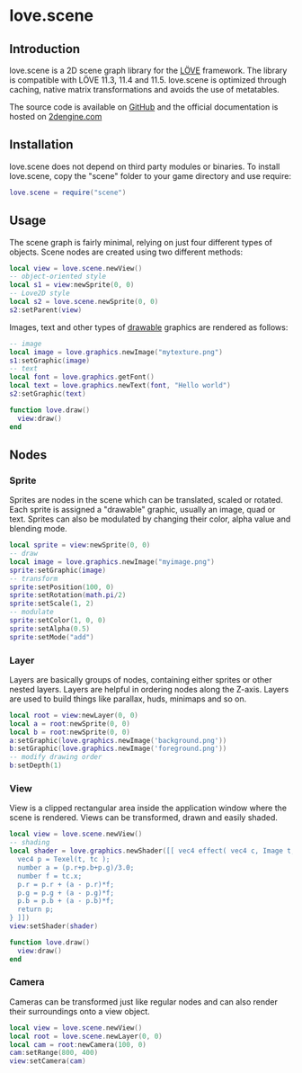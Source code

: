 # love.scene

## Introduction
love.scene is a 2D scene graph library for the [LÖVE](https://love2d.org) framework.
The library is compatible with LÖVE 11.3, 11.4 and 11.5.
love.scene is optimized through caching, native matrix transformations and avoids the use of metatables.

The source code is available on [GitHub](https://github.com/2dengine/love.scene) and the official documentation is hosted on [2dengine.com](https://2dengine.com/doc/scene.html)

## Installation
love.scene does not depend on third party modules or binaries.
To install love.scene, copy the "scene" folder to your game directory and use require:
```lua
love.scene = require("scene")
```

## Usage
The scene graph is fairly minimal, relying on just four different types of objects.
Scene nodes are created using two different methods:
```lua
local view = love.scene.newView()
-- object-oriented style
local s1 = view:newSprite(0, 0)
-- Love2D style
local s2 = love.scene.newSprite(0, 0)
s2:setParent(view)
```
Images, text and other types of [drawable](https://www.love2d.org/wiki/Drawable) graphics are rendered as follows:
```lua
-- image
local image = love.graphics.newImage("mytexture.png")
s1:setGraphic(image)
-- text
local font = love.graphics.getFont()
local text = love.graphics.newText(font, "Hello world")
s2:setGraphic(text)

function love.draw()
  view:draw()
end
```

## Nodes
### Sprite
Sprites are nodes in the scene which can be translated, scaled or rotated.
Each sprite is assigned a "drawable" graphic, usually an image, quad or text.
Sprites can also be modulated by changing their color, alpha value and blending mode.
```lua
local sprite = view:newSprite(0, 0)
-- draw
local image = love.graphics.newImage("myimage.png")
sprite:setGraphic(image)
-- transform
sprite:setPosition(100, 0)
sprite:setRotation(math.pi/2)
sprite:setScale(1, 2)
-- modulate
sprite:setColor(1, 0, 0)
sprite:setAlpha(0.5)
sprite:setMode("add")
```

### Layer
Layers are basically groups of nodes, containing either sprites or other nested layers.
Layers are helpful in ordering nodes along the Z-axis.
Layers are used to build things like parallax, huds, minimaps and so on.
```lua
local root = view:newLayer(0, 0)
local a = root:newSprite(0, 0)
local b = root:newSprite(0, 0)
a:setGraphic(love.graphics.newImage('background.png'))
b:setGraphic(love.graphics.newImage('foreground.png'))
-- modify drawing order
b:setDepth(1)
```

### View
View is a clipped rectangular area inside the application window where the scene is rendered.
Views can be transformed, drawn and easily shaded.
```lua
local view = love.scene.newView()
-- shading
local shader = love.graphics.newShader([[ vec4 effect( vec4 c, Image t, vec2 tc, vec2 sc ){
  vec4 p = Texel(t, tc );
  number a = (p.r+p.b+p.g)/3.0;
  number f = tc.x;
  p.r = p.r + (a - p.r)*f;
  p.g = p.g + (a - p.g)*f;
  p.b = p.b + (a - p.b)*f;
  return p;
} ]])
view:setShader(shader)

function love.draw()
  view:draw()
end
```

### Camera
Cameras can be transformed just like regular nodes and can also render their surroundings onto a view object.
```lua
local view = love.scene.newView()
local root = love.scene.newLayer(0, 0)
local cam = root:newCamera(100, 0)
cam:setRange(800, 400)
view:setCamera(cam)
```
